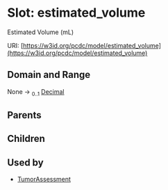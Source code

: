 
# Slot: estimated_volume


Estimated Volume (mL)

URI: [https://w3id.org/pcdc/model/estimated_volume](https://w3id.org/pcdc/model/estimated_volume)


## Domain and Range

None &#8594;  <sub>0..1</sub> [Decimal](types/Decimal.md)

## Parents


## Children


## Used by

 * [TumorAssessment](TumorAssessment.md)
